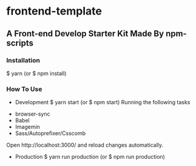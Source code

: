 # frontend-template

## A Front-end Develop Starter Kit Made By npm-scripts

### Installation
$ yarn (or $ npm install)

### How To Use
- Development
$ yarn start (or $ npm start)
Running the following tasks

* browser-sync
* Babel
* Imagemin
* Sass/Autoprefixer/Csscomb

Open http://localhost:3000/ and reload changes automatically.

- Production
$ yarn run production (or $ npm run production)